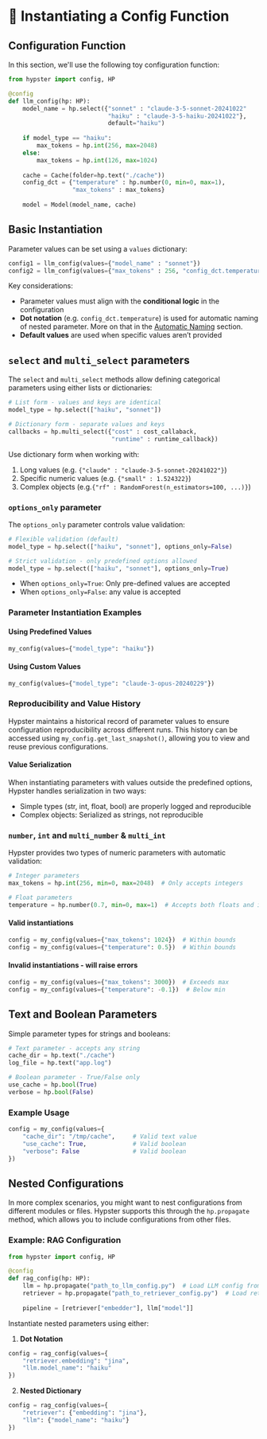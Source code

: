 # 🔮 Instantiating a Config Function

## Configuration Function

In this section, we'll use the following toy configuration function:

```python
from hypster import config, HP

@config
def llm_config(hp: HP):
    model_name = hp.select({"sonnet" : "claude-3-5-sonnet-20241022"
                            "haiku" : "claude-3-5-haiku-20241022"}, 
                            default="haiku")
    
    if model_type == "haiku":
        max_tokens = hp.int(256, max=2048)
    else:
        max_tokens = hp.int(126, max=1024)
        
    cache = Cache(folder=hp.text("./cache"))
    config_dct = {"temperature" : hp.number(0, min=0, max=1),
                  "max_tokens" : max_tokens}
              
    model = Model(model_name, cache)
```

## Basic Instantiation

Parameter values can be set using a `values` dictionary:

```python
config1 = llm_config(values={"model_name" : "sonnet"})
config2 = llm_config(values={"max_tokens" : 256, "config_dct.temperature" : 0.5})
```

Key considerations:&#x20;

* Parameter values must align with the **conditional logic** in the configuration
* **Dot notation** (e.g. `config_dct.temperature`) is used for automatic naming of nested parameter. More on that in the [Automatic Naming](../in-depth/automatic-naming.md) section.
* **Default values** are used when specific values aren’t provided

## `select` and `multi_select` parameters

The `select` and `multi_select` methods allow defining categorical parameters using either lists or dictionaries:

```python
# List form - values and keys are identical
model_type = hp.select(["haiku", "sonnet"])

# Dictionary form - separate values and keys
callbacks = hp.multi_select({"cost" : cost_callaback,
                             "runtime" : runtime_callback})
```

Use dictionary form when working with:

1. Long values (e.g. `{"claude" : "claude-3-5-sonnet-20241022"}`)
2. Specific numeric values (e.g. `{"small" : 1.524322}`)
3. Complex objects (e.g.`{"rf" : RandomForest(n_estimators=100, ...)}`)

### `options_only` parameter

The `options_only` parameter controls value validation:

```python
# Flexible validation (default)
model_type = hp.select(["haiku", "sonnet"], options_only=False)

# Strict validation - only predefined options allowed
model_type = hp.select(["haiku", "sonnet"], options_only=True)
```

* When `options_only=True`: Only pre-defined values are accepted
* When `options_only=False`: any value is accepted

### Parameter Instantiation Examples

#### **Using Predefined Values**

```python
my_config(values={"model_type": "haiku"})
```

#### **Using Custom Values**

```python
my_config(values={"model_type": "claude-3-opus-20240229"})
```

### Reproducibility and Value History

Hypster maintains a historical record of parameter values to ensure configuration reproducibility across different runs. This history can be accessed using `my_config.get_last_snapshot()`, allowing you to view and reuse previous configurations.

#### Value Serialization

When instantiating parameters with values outside the predefined options, Hypster handles serialization in two ways:

* Simple types (str, int, float, bool) are properly logged and reproducible
* Complex objects: Serialized as strings, not reproducible

### `number`, `int` and `multi_number` & `multi_int`

Hypster provides two types of numeric parameters with automatic validation:

```python
# Integer parameters
max_tokens = hp.int(256, min=0, max=2048)  # Only accepts integers

# Float parameters
temperature = hp.number(0.7, min=0, max=1)  # Accepts both floats and integers
```

#### Valid instantiations

```python
config = my_config(values={"max_tokens": 1024})  # Within bounds
config = my_config(values={"temperature": 0.5})  # Within bounds
```

#### Invalid instantiations - will raise errors

```python
config = my_config(values={"max_tokens": 3000})  # Exceeds max
config = my_config(values={"temperature": -0.1})  # Below min
```

## Text and Boolean Parameters

Simple parameter types for strings and booleans:

```python
# Text parameter - accepts any string
cache_dir = hp.text("./cache")
log_file = hp.text("app.log")

# Boolean parameter - True/False only
use_cache = hp.bool(True)
verbose = hp.bool(False)
```

### Example Usage

```python
config = my_config(values={
    "cache_dir": "/tmp/cache",     # Valid text value
    "use_cache": True,             # Valid boolean
    "verbose": False               # Valid boolean
})
```

## Nested Configurations

In more complex scenarios, you might want to nest configurations from different modules or files. Hypster supports this through the `hp.propagate` method, which allows you to include configurations from other files.

### Example: RAG Configuration

```python
from hypster import config, HP

@config
def rag_config(hp: HP):
    llm = hp.propagate("path_to_llm_config.py")  # Load LLM config from another file
    retriever = hp.propagate("path_to_retriever_config.py")  # Load retriever config
    
    pipeline = [retriever["embedder"], llm["model"]]
```

Instantiate nested parameters using either:

1. **Dot Notation**

```python
config = rag_config(values={
    "retriever.embedding": "jina",
    "llm.model_name": "haiku"
})
```

2. **Nested Dictionary**

```python
config = rag_config(values={
    "retriever": {"embedding": "jina"},
    "llm": {"model_name": "haiku"}
})
```

